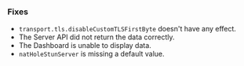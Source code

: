 ### Fixes

* `transport.tls.disableCustomTLSFirstByte` doesn't have any effect.
* The Server API did not return the data correctly.
* The Dashboard is unable to display data.
* `natHoleStunServer` is missing a default value.
